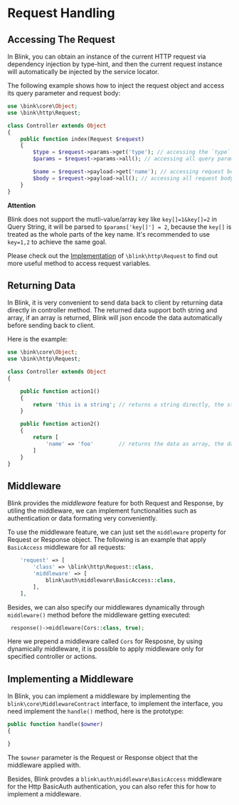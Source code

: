 Request Handling
================

Accessing The Request
---------------------

In Blink, you can obtain an instance of the current HTTP request via dependency injection by type-hint, and then 
the current request instance will automatically be injected by the service locator.

The following example shows how to inject the request object and access its query parameter and request body:

```php
use \bink\core\Object;
use \bink\http\Request;

class Controller extends Object
{
    public function index(Request $request)
    {
        $type = $request->params->get('type'); // accessing the `type` query parameter
        $params = $request->params->all(); // accessing all query parameters

        $name = $request->payload->get('name'); // accessing request body by key
        $body = $request->payload->all(); // accessing all request body
    }
}
```

**Attention**

Blink does not support the mutli-value/array key like `key[]=1&key[]=2` in Query String, it will be parsed 
to `$params['key[]'] = 2`, because the `key[]` is treated as the whole parts of the key name. It's 
recommended to use `key=1,2` to achieve the same goal.

Please check out the [Implementation](/src/http/Request.php) of `\blink\http\Request` to find out more useful method to
access request variables.


Returning Data
--------------

In Blink, it is very convenient to send data back to client by returning data directly in controller method. The
returned data support both string and array, if an array is returned, Blink will json encode the data automatically
before sending back to client.

Here is the example:


```php
use \bink\core\Object;
use \bink\http\Request;

class Controller extends Object
{

    public function action1()
    {
        return 'this is a string'; // returns a string directly, the string will be sent to client without change.
    }

    public function action2()
    {
        return [
            'name' => 'foo'        // returns the data as array, the data will be json encoded automatically.
        ]
    }
}
```

Middleware
----------

Blink provides the *middleware* feature for both Request and Response, by utiling the middleware, we can
implement functionalities such as authentication or data formating very conveniently.

To use the middleware feature, we can just set the `middleware` property for Request or Response object.
The following is an example that apply `BasicAccess` middleware for all requests:

```php
    'request' => [
        'class' => \blink\http\Request::class,
        'middleware' => [
            blink\auth\middleware\BasicAccess::class,
        ],
    ],
```

Besides, we can also specify our middlewares dynamically through `middleware()` method before the middleware
getting executed:

```php
 response()->middleware(Cors::class, true);
```

Here we prepend a middleware called `Cors` for Resposne, by using dynamically middleware, it is possible
to apply middleware only for specified controller or actions.


Implementing a Middleware
-------------------------

In Blink, you can implement a middleware by implementing the `blink\core\MiddlewareContract` interface, to
implement the interface, you need implement the `handle()` method, here is the prototype:


```php
public function handle($owner)
{

}
```

The `$owner` parameter is the Request or Response object that the middleware applied with.

Besides, Blink provdes a `blink\auth\middleware\BasicAccess` middleware for the Http BasicAuth authentication,
you can also refer this for how to implement a middleware.

